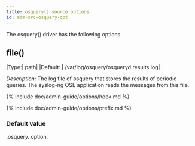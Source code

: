 ```yaml
---
title: osquery() source options
id: adm-src-osquery-opt
---
```


The osquery() driver has the following options.

## file()

|Type:|      path|
|Default: |  /var/log/osquery/osqueryd.results.log|

*Description:* The log file of osquery that stores the results of
periodic queries. The syslog-ng OSE application reads the messages from
this file.

{% include doc/admin-guide/options/hook.md %}

{% include doc/admin-guide/options/prefix.md %}

### Default value

.osquery. option.
